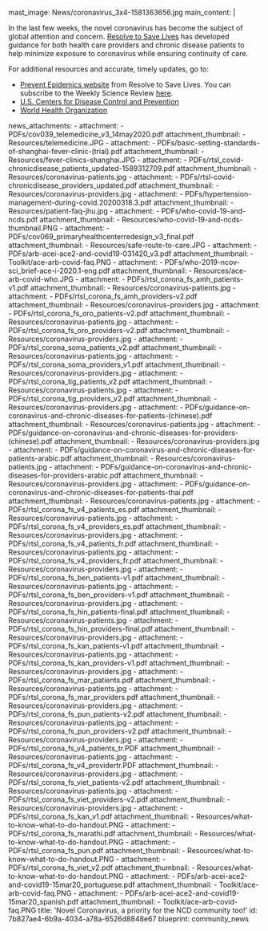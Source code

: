 mast_image: News/coronavirus_3x4-1581363656.jpg
main_content: |
  <p>In the last few weeks, the novel coronavirus has become the subject of global attention and concern. <a href="https://www.resolvetosavelives.org/">Resolve to Save Lives</a> has developed guidance for both health care providers and chronic disease patients to help minimize exposure to coronavirus while ensuring continuity of care.
  </p>
  <p>For additional resources and accurate, timely updates, go to:
  </p>
  <ul>
  	<li><a href="https://preventepidemics.org" target="_blank">Prevent Epidemics website</a>  from Resolve to Save Lives. You can subscribe to the Weekly Science Review <a href="https://preventepidemics.org/coronavirus/weekly-science-review/" target="_blank">here</a>.</li>
  	<li><a href="https://www.cdc.gov/coronavirus" target="_blank">U.S. Centers for Disease Control and Prevention</a></li>
  	<li><a href="https://www.who.int/emergencies/diseases/novel-coronavirus-2019" target="_blank">World Health Organization</a></li>
  </ul>
news_attachments:
  -
    attachment:
      - PDFs/cov039_telemedicine_v3_14may2020.pdf
    attachment_thumbnail:
      - Resources/telemedicine.JPG
  -
    attachment:
      - PDFs/basic-setting-standards-of-shanghai-fever-clinic-(trial).pdf
    attachment_thumbnail:
      - Resources/fever-clinics-shanghai.JPG
  -
    attachment:
      - PDFs/rtsl_covid-chronicdisease_patients_updated-1589312709.pdf
    attachment_thumbnail:
      - Resources/coronavirus-patients.jpg
  -
    attachment:
      - PDFs/rtsl-covid-chronicdisease_providers_updated.pdf
    attachment_thumbnail:
      - Resources/coronavirus-providers.jpg
  -
    attachment:
      - PDFs/hypertension-management-during-covid.20200318.3.pdf
    attachment_thumbnail:
      - Resources/patient-faq-jhu.jpg
  -
    attachment:
      - PDFs/who-covid-19-and-ncds.pdf
    attachment_thumbnail:
      - Resources/who-covid-19-and-ncds-thumbnail.PNG
  -
    attachment:
      - PDFs/cov069_primaryhealthcenterredesign_v3_final.pdf
    attachment_thumbnail:
      - Resources/safe-route-to-care.JPG
  -
    attachment:
      - PDFs/arb-acei-ace2-and-covid19-031420_v3.pdf
    attachment_thumbnail:
      - Toolkit/ace-arb-covid-faq.PNG
  -
    attachment:
      - PDFs/who-2019-ncov-sci_brief-ace-i-2020.1-eng.pdf
    attachment_thumbnail:
      - Resources/ace-arb-covid-who.JPG
  -
    attachment:
      - PDFs/rtsl_corona_fs_amh_patients-v1.pdf
    attachment_thumbnail:
      - Resources/coronavirus-patients.jpg
  -
    attachment:
      - PDFs/rtsl_corona_fs_amh_providers-v2.pdf
    attachment_thumbnail:
      - Resources/coronavirus-providers.jpg
  -
    attachment:
      - PDFs/rtsl_corona_fs_oro_patients-v2.pdf
    attachment_thumbnail:
      - Resources/coronavirus-patients.jpg
  -
    attachment:
      - PDFs/rtsl_corona_fs_oro_providers-v2.pdf
    attachment_thumbnail:
      - Resources/coronavirus-providers.jpg
  -
    attachment:
      - PDFs/rtsl_corona_soma_patients_v2.pdf
    attachment_thumbnail:
      - Resources/coronavirus-patients.jpg
  -
    attachment:
      - PDFs/rtsl_corona_soma_providers_v1.pdf
    attachment_thumbnail:
      - Resources/coronavirus-providers.jpg
  -
    attachment:
      - PDFs/rtsl_corona_tig_patients_v2.pdf
    attachment_thumbnail:
      - Resources/coronavirus-patients.jpg
  -
    attachment:
      - PDFs/rtsl_corona_tig_providers_v2.pdf
    attachment_thumbnail:
      - Resources/coronavirus-providers.jpg
  -
    attachment:
      - PDFs/guidance-on-coronavirus-and-chronic-diseases-for-patients-(chinese).pdf
    attachment_thumbnail:
      - Resources/coronavirus-patients.jpg
  -
    attachment:
      - PDFs/guidance-on-coronavirus-and-chronic-diseases-for-providers-(chinese).pdf
    attachment_thumbnail:
      - Resources/coronavirus-providers.jpg
  -
    attachment:
      - PDFs/guidance-on-coronavirus-and-chronic-diseases-for-patients-arabic.pdf
    attachment_thumbnail:
      - Resources/coronavirus-patients.jpg
  -
    attachment:
      - PDFs/guidance-on-coronavirus-and-chronic-diseases-for-providers-arabic.pdf
    attachment_thumbnail:
      - Resources/coronavirus-providers.jpg
  -
    attachment:
      - PDFs/guidance-on-coronavirus-and-chronic-diseases-for-patients-thai.pdf
    attachment_thumbnail:
      - Resources/coronavirus-patients.jpg
  -
    attachment:
      - PDFs/rtsl_corona_fs_v4_patients_es.pdf
    attachment_thumbnail:
      - Resources/coronavirus-patients.jpg
  -
    attachment:
      - PDFs/rtsl_corona_fs_v4_providers_es.pdf
    attachment_thumbnail:
      - Resources/coronavirus-providers.jpg
  -
    attachment:
      - PDFs/rtsl_corona_fs_v4_patients_fr.pdf
    attachment_thumbnail:
      - Resources/coronavirus-patients.jpg
  -
    attachment:
      - PDFs/rtsl_corona_fs_v4_providers_fr.pdf
    attachment_thumbnail:
      - Resources/coronavirus-providers.jpg
  -
    attachment:
      - PDFs/rtsl_corona_fs_ben_patients-v1.pdf
    attachment_thumbnail:
      - Resources/coronavirus-patients.jpg
  -
    attachment:
      - PDFs/rtsl_corona_fs_ben_providers-v1.pdf
    attachment_thumbnail:
      - Resources/coronavirus-providers.jpg
  -
    attachment:
      - PDFs/rtsl_corona_fs_hin_patients-final.pdf
    attachment_thumbnail:
      - Resources/coronavirus-patients.jpg
  -
    attachment:
      - PDFs/rtsl_corona_fs_hin_providers-final.pdf
    attachment_thumbnail:
      - Resources/coronavirus-providers.jpg
  -
    attachment:
      - PDFs/rtsl_corona_fs_kan_patients-v1.pdf
    attachment_thumbnail:
      - Resources/coronavirus-patients.jpg
  -
    attachment:
      - PDFs/rtsl_corona_fs_kan_providers-v1.pdf
    attachment_thumbnail:
      - Resources/coronavirus-providers.jpg
  -
    attachment:
      - PDFs/rtsl_corona_fs_mar_patients.pdf
    attachment_thumbnail:
      - Resources/coronavirus-patients.jpg
  -
    attachment:
      - PDFs/rtsl_corona_fs_mar_providers.pdf
    attachment_thumbnail:
      - Resources/coronavirus-providers.jpg
  -
    attachment:
      - PDFs/rtsl_corona_fs_pun_patients-v2.pdf
    attachment_thumbnail:
      - Resources/coronavirus-patients.jpg
  -
    attachment:
      - PDFs/rtsl_corona_fs_pun_providers-v2.pdf
    attachment_thumbnail:
      - Resources/coronavirus-providers.jpg
  -
    attachment:
      - PDFs/rtsl_corona_fs_v4_patients_tr.PDF
    attachment_thumbnail:
      - Resources/coronavirus-patients.jpg
  -
    attachment:
      - PDFs/rtsl_corona_fs_v4_providertr.PDF
    attachment_thumbnail:
      - Resources/coronavirus-providers.jpg
  -
    attachment:
      - PDFs/rtsl_corona_fs_viet_patients-v2.pdf
    attachment_thumbnail:
      - Resources/coronavirus-patients.jpg
  -
    attachment:
      - PDFs/rtsl_corona_fs_viet_providers-v2.pdf
    attachment_thumbnail:
      - Resources/coronavirus-providers.jpg
  -
    attachment:
      - PDFs/rtsl_corona_fs_kan_v1.pdf
    attachment_thumbnail:
      - Resources/what-to-know-what-to-do-handout.PNG
  -
    attachment:
      - PDFs/rtsl_corona_fs_marathi.pdf
    attachment_thumbnail:
      - Resources/what-to-know-what-to-do-handout.PNG
  -
    attachment:
      - PDFs/rtsl_corona_fs_pun.pdf
    attachment_thumbnail:
      - Resources/what-to-know-what-to-do-handout.PNG
  -
    attachment:
      - PDFs/rtsl_corona_fs_viet_v2.pdf
    attachment_thumbnail:
      - Resources/what-to-know-what-to-do-handout.PNG
  -
    attachment:
      - PDFs/arb-acei-ace2-and-covid19-15mar20_portuguese.pdf
    attachment_thumbnail:
      - Toolkit/ace-arb-covid-faq.PNG
  -
    attachment:
      - PDFs/arb-acei-ace2-and-covid19-15mar20_spanish.pdf
    attachment_thumbnail:
      - Toolkit/ace-arb-covid-faq.PNG
title: 'Novel Coronavirus, a priority for the NCD community too!'
id: 7b827ae4-6b9a-4034-a78a-6526d8848e67
blueprint: community_news
